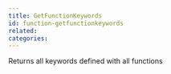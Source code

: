 ```yaml
---
title: GetFunctionKeywords
id: function-getfunctionkeywords
related:
categories:
---
```


Returns all keywords defined with all functions